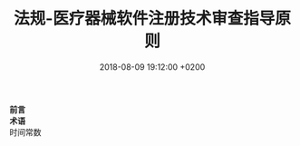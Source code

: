 ﻿---
layout: post
title:  "法规-医疗器械软件注册技术审查指导原则"
date:   2018-08-09 19:12:00 +0200
categories: _posts
---
**前言**  
**术语**  
时间常数  
